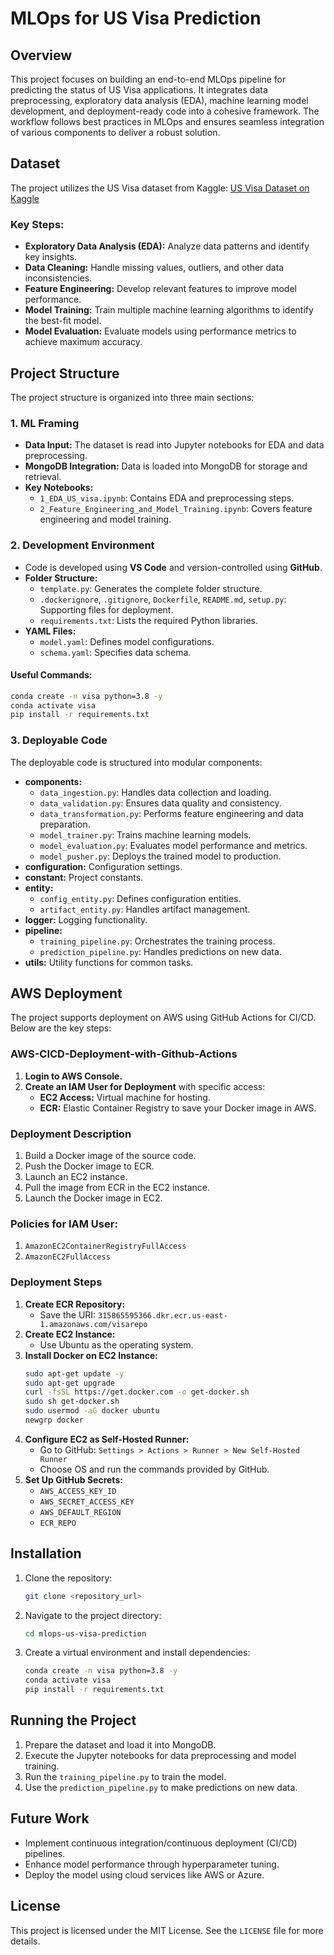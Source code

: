 # MLOps for US Visa Prediction

## Overview
This project focuses on building an end-to-end MLOps pipeline for predicting the status of US Visa applications. It integrates data preprocessing, exploratory data analysis (EDA), machine learning model development, and deployment-ready code into a cohesive framework. The workflow follows best practices in MLOps and ensures seamless integration of various components to deliver a robust solution.

## Dataset
The project utilizes the US Visa dataset from Kaggle:
[US Visa Dataset on Kaggle](https://www.kaggle.com/datasets/noro23/easyvisa-dataset?resource=download)

### Key Steps:
- **Exploratory Data Analysis (EDA):** Analyze data patterns and identify key insights.
- **Data Cleaning:** Handle missing values, outliers, and other data inconsistencies.
- **Feature Engineering:** Develop relevant features to improve model performance.
- **Model Training:** Train multiple machine learning algorithms to identify the best-fit model.
- **Model Evaluation:** Evaluate models using performance metrics to achieve maximum accuracy.

## Project Structure
The project structure is organized into three main sections:

### 1. **ML Framing**
   - **Data Input:** The dataset is read into Jupyter notebooks for EDA and data preprocessing.
   - **MongoDB Integration:** Data is loaded into MongoDB for storage and retrieval.
   - **Key Notebooks:**
     - `1_EDA_US_visa.ipynb`: Contains EDA and preprocessing steps.
     - `2_Feature_Engineering_and_Model_Training.ipynb`: Covers feature engineering and model training.

### 2. **Development Environment**
   - Code is developed using **VS Code** and version-controlled using **GitHub**.
   - **Folder Structure:**
     - `template.py`: Generates the complete folder structure.
     - `.dockerignore`, `.gitignore`, `Dockerfile`, `README.md`, `setup.py`: Supporting files for deployment.
     - `requirements.txt`: Lists the required Python libraries.
   - **YAML Files:**
     - `model.yaml`: Defines model configurations.
     - `schema.yaml`: Specifies data schema.

   #### Useful Commands:
   ```bash
   conda create -n visa python=3.8 -y
   conda activate visa
   pip install -r requirements.txt
   ```

### 3. **Deployable Code**
   The deployable code is structured into modular components:
   - **components:**
     - `data_ingestion.py`: Handles data collection and loading.
     - `data_validation.py`: Ensures data quality and consistency.
     - `data_transformation.py`: Performs feature engineering and data preparation.
     - `model_trainer.py`: Trains machine learning models.
     - `model_evaluation.py`: Evaluates model performance and metrics.
     - `model_pusher.py`: Deploys the trained model to production.
   - **configuration:** Configuration settings.
   - **constant:** Project constants.
   - **entity:**
     - `config_entity.py`: Defines configuration entities.
     - `artifact_entity.py`: Handles artifact management.
   - **logger:** Logging functionality.
   - **pipeline:**
     - `training_pipeline.py`: Orchestrates the training process.
     - `prediction_pipeline.py`: Handles predictions on new data.
   - **utils:** Utility functions for common tasks.

## AWS Deployment
The project supports deployment on AWS using GitHub Actions for CI/CD. Below are the key steps:

### AWS-CICD-Deployment-with-Github-Actions
1. **Login to AWS Console.**
2. **Create an IAM User for Deployment** with specific access:
   - **EC2 Access:** Virtual machine for hosting.
   - **ECR:** Elastic Container Registry to save your Docker image in AWS.

### Deployment Description
1. Build a Docker image of the source code.
2. Push the Docker image to ECR.
3. Launch an EC2 instance.
4. Pull the image from ECR in the EC2 instance.
5. Launch the Docker image in EC2.

### Policies for IAM User:
1. `AmazonEC2ContainerRegistryFullAccess`
2. `AmazonEC2FullAccess`

### Deployment Steps
1. **Create ECR Repository:**
   - Save the URI: `315865595366.dkr.ecr.us-east-1.amazonaws.com/visarepo`
2. **Create EC2 Instance:**
   - Use Ubuntu as the operating system.
3. **Install Docker on EC2 Instance:**
   ```bash
   sudo apt-get update -y
   sudo apt-get upgrade
   curl -fsSL https://get.docker.com -o get-docker.sh
   sudo sh get-docker.sh
   sudo usermod -aG docker ubuntu
   newgrp docker
   ```
4. **Configure EC2 as Self-Hosted Runner:**
   - Go to GitHub: `Settings > Actions > Runner > New Self-Hosted Runner`
   - Choose OS and run the commands provided by GitHub.
5. **Set Up GitHub Secrets:**
   - `AWS_ACCESS_KEY_ID`
   - `AWS_SECRET_ACCESS_KEY`
   - `AWS_DEFAULT_REGION`
   - `ECR_REPO`

## Installation
1. Clone the repository:
   ```bash
   git clone <repository_url>
   ```
2. Navigate to the project directory:
   ```bash
   cd mlops-us-visa-prediction
   ```
3. Create a virtual environment and install dependencies:
   ```bash
   conda create -n visa python=3.8 -y
   conda activate visa
   pip install -r requirements.txt
   ```

## Running the Project
1. Prepare the dataset and load it into MongoDB.
2. Execute the Jupyter notebooks for data preprocessing and model training.
3. Run the `training_pipeline.py` to train the model.
4. Use the `prediction_pipeline.py` to make predictions on new data.

## Future Work
- Implement continuous integration/continuous deployment (CI/CD) pipelines.
- Enhance model performance through hyperparameter tuning.
- Deploy the model using cloud services like AWS or Azure.

## License
This project is licensed under the MIT License. See the `LICENSE` file for more details.

